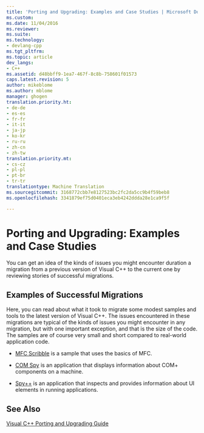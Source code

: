 ```yaml
---
title: 'Porting and Upgrading: Examples and Case Studies | Microsoft Docs'
ms.custom: 
ms.date: 11/04/2016
ms.reviewer: 
ms.suite: 
ms.technology:
- devlang-cpp
ms.tgt_pltfrm: 
ms.topic: article
dev_langs:
- C++
ms.assetid: d48bbff9-1ea7-467f-8c8b-758601f01573
caps.latest.revision: 5
author: mikeblome
ms.author: mblome
manager: ghogen
translation.priority.ht:
- de-de
- es-es
- fr-fr
- it-it
- ja-jp
- ko-kr
- ru-ru
- zh-cn
- zh-tw
translation.priority.mt:
- cs-cz
- pl-pl
- pt-br
- tr-tr
translationtype: Machine Translation
ms.sourcegitcommit: 3168772cbb7e8127523bc2fc2da5cc9b4f59beb8
ms.openlocfilehash: 3341879ef75d0401eca3eb4242ddda28e1ca9f5f

---
```

# Porting and Upgrading: Examples and Case Studies
You can get an idea of the kinds of issues you might encounter duration a migration from a previous version of Visual C++ to the current one by reviewing stories of successful migrations.  
  
## Examples of Successful Migrations  
 Here, you can read about what it took to migrate some modest samples and tools to the latest version of Visual C++. The issues encountered in these migrations are typical of the kinds of issues you might encounter in any migration, but with one important exception, and that is the size of the code. The samples are of course very small and short compared to real-world application code.  
  
-   [MFC Scribble](../porting/porting-guide-mfc-scribble.md) is a sample  that uses the basics of MFC.  
  
-   [COM Spy](../porting/porting-guide-mfc-scribble.md) is an application that displays information about COM+ components on a machine.  
  
-   [Spy++](../porting/porting-guide-spy-increment.md) is an application that inspects and provides information about UI elements in running applications.  
  
## See Also  
 [Visual C++ Porting and Upgrading Guide](../porting/visual-cpp-porting-and-upgrading-guide.md)


<!--HONumber=Jan17_HO1-->


